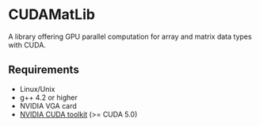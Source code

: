 CUDAMatLib
==========
A library offering GPU parallel computation for array and matrix data types with CUDA.

Requirements
------------
* Linux/Unix
* g++ 4.2 or higher
* NVIDIA VGA card
* [NVIDIA CUDA toolkit](https://developer.nvidia.com/cuda-downloads) (>= CUDA 5.0)
